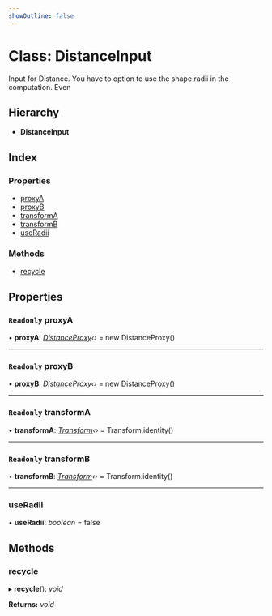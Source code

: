 ```yaml
---
showOutline: false
---
```


# Class: DistanceInput

Input for Distance. You have to option to use the shape radii in the
computation. Even

## Hierarchy

* **DistanceInput**

## Index

### Properties

* [proxyA](/api/classes/distanceinput#readonly-proxya)
* [proxyB](/api/classes/distanceinput#readonly-proxyb)
* [transformA](/api/classes/distanceinput#readonly-transforma)
* [transformB](/api/classes/distanceinput#readonly-transformb)
* [useRadii](/api/classes/distanceinput#useradii)

### Methods

* [recycle](/api/classes/distanceinput#recycle)

## Properties

### `Readonly` proxyA

• **proxyA**: *[DistanceProxy](/api/classes/distanceproxy)‹›* = new DistanceProxy()

___

### `Readonly` proxyB

• **proxyB**: *[DistanceProxy](/api/classes/distanceproxy)‹›* = new DistanceProxy()

___

### `Readonly` transformA

• **transformA**: *[Transform](/api/classes/transform)‹›* = Transform.identity()

___

### `Readonly` transformB

• **transformB**: *[Transform](/api/classes/transform)‹›* = Transform.identity()

___

###  useRadii

• **useRadii**: *boolean* = false

## Methods

###  recycle

▸ **recycle**(): *void*

**Returns:** *void*
